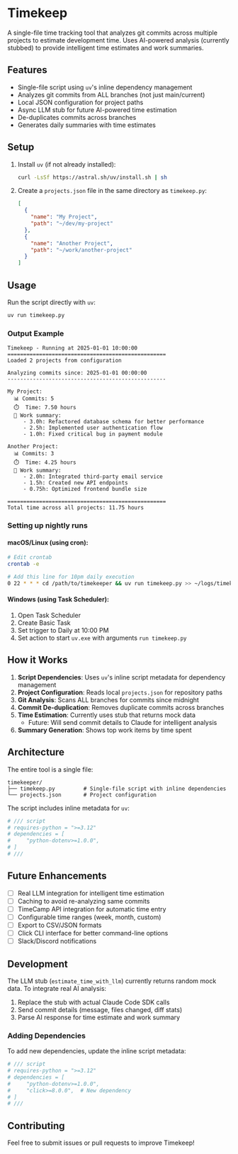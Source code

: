 # Timekeep

A single-file time tracking tool that analyzes git commits across multiple projects to estimate development time. Uses AI-powered analysis (currently stubbed) to provide intelligent time estimates and work summaries.

## Features

- Single-file script using `uv`'s inline dependency management
- Analyzes git commits from ALL branches (not just main/current)
- Local JSON configuration for project paths
- Async LLM stub for future AI-powered time estimation
- De-duplicates commits across branches
- Generates daily summaries with time estimates

## Setup

1. Install `uv` (if not already installed):
   ```bash
   curl -LsSf https://astral.sh/uv/install.sh | sh
   ```

2. Create a `projects.json` file in the same directory as `timekeep.py`:
   ```json
   [
     {
       "name": "My Project",
       "path": "~/dev/my-project"
     },
     {
       "name": "Another Project", 
       "path": "~/work/another-project"
     }
   ]
   ```

## Usage

Run the script directly with `uv`:
```bash
uv run timekeep.py
```

### Output Example
```
Timekeep - Running at 2025-01-01 10:00:00
==================================================
Loaded 2 projects from configuration

Analyzing commits since: 2025-01-01 00:00:00
--------------------------------------------------

My Project:
  📊 Commits: 5
  ⏱️  Time: 7.50 hours
  📝 Work summary:
     - 3.0h: Refactored database schema for better performance
     - 2.5h: Implemented user authentication flow
     - 1.0h: Fixed critical bug in payment module

Another Project:
  📊 Commits: 3
  ⏱️  Time: 4.25 hours
  📝 Work summary:
     - 2.0h: Integrated third-party email service
     - 1.5h: Created new API endpoints
     - 0.75h: Optimized frontend bundle size

==================================================
Total time across all projects: 11.75 hours
```

### Setting up nightly runs

#### macOS/Linux (using cron):
```bash
# Edit crontab
crontab -e

# Add this line for 10pm daily execution
0 22 * * * cd /path/to/timekeeper && uv run timekeep.py >> ~/logs/timekeeper.log 2>&1
```

#### Windows (using Task Scheduler):
1. Open Task Scheduler
2. Create Basic Task
3. Set trigger to Daily at 10:00 PM
4. Set action to start `uv.exe` with arguments `run timekeep.py`

## How it Works

1. **Script Dependencies**: Uses `uv`'s inline script metadata for dependency management
2. **Project Configuration**: Reads local `projects.json` for repository paths
3. **Git Analysis**: Scans ALL branches for commits since midnight
4. **Commit De-duplication**: Removes duplicate commits across branches
5. **Time Estimation**: Currently uses stub that returns mock data
   - Future: Will send commit details to Claude for intelligent analysis
6. **Summary Generation**: Shows top work items by time spent

## Architecture

The entire tool is a single file:
```
timekeeper/
├── timekeep.py         # Single-file script with inline dependencies
└── projects.json       # Project configuration
```

The script includes inline metadata for `uv`:
```python
# /// script
# requires-python = ">=3.12"
# dependencies = [
#     "python-dotenv>=1.0.0",
# ]
# ///
```

## Future Enhancements

- [ ] Real LLM integration for intelligent time estimation
- [ ] Caching to avoid re-analyzing same commits
- [ ] TimeCamp API integration for automatic time entry
- [ ] Configurable time ranges (week, month, custom)
- [ ] Export to CSV/JSON formats
- [ ] Click CLI interface for better command-line options
- [ ] Slack/Discord notifications

## Development

The LLM stub (`estimate_time_with_llm`) currently returns random mock data. To integrate real AI analysis:

1. Replace the stub with actual Claude Code SDK calls
2. Send commit details (message, files changed, diff stats)
3. Parse AI response for time estimate and work summary

### Adding Dependencies

To add new dependencies, update the inline script metadata:
```python
# /// script
# requires-python = ">=3.12"
# dependencies = [
#     "python-dotenv>=1.0.0",
#     "click>=8.0.0",  # New dependency
# ]
# ///
```

## Contributing

Feel free to submit issues or pull requests to improve Timekeep!
